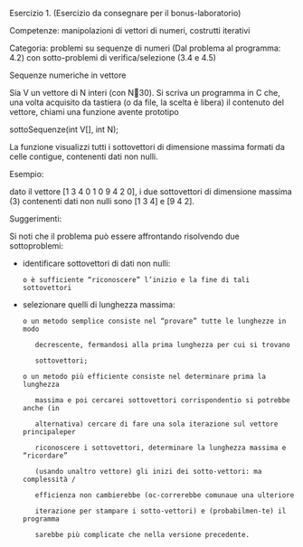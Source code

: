 Esercizio 1. (Esercizio da consegnare per il bonus-laboratorio)

Competenze: manipolazioni di vettori di numeri, costrutti iterativi

Categoria: problemi su sequenze di numeri (Dal problema al programma: 4.2) con sotto-problemi di verifica/selezione (3.4 e 4.5)

Sequenze numeriche in vettore

Sia V un vettore di N interi (con N30). Si scriva un programma in C che, una volta acquisito da tastiera (o da file, la scelta è libera) il contenuto del vettore, chiami una funzione avente prototipo

sottoSequenze(int V[], int N);

La funzione visualizzi tutti i sottovettori di dimensione massima formati da celle contigue, contenenti dati non nulli.

Esempio:

dato il vettore [1 3 4 0 1 0 9 4 2 0], i due sottovettori di dimensione massima (3) contenenti dati non nulli sono [1 3 4] e [9 4 2].

Suggerimenti:

Si noti che il problema può essere affrontando risolvendo due sottoproblemi:

- identificare sottovettori di dati non nulli:

      o è sufficiente “riconoscere” l’inizio e la fine di tali sottovettori

- selezionare quelli di lunghezza massima:

      o un metodo semplice consiste nel “provare” tutte le lunghezze in modo

         decrescente, fermandosi alla prima lunghezza per cui si trovano

         sottovettori;

      o un metodo più efficiente consiste nel determinare prima la lunghezza

         massima e poi cercarei sottovettori corrispondentio si potrebbe anche (in

         alternativa) cercare di fare una sola iterazione sul vettore principaleper

         riconoscere i sottovettori, determinare la lunghezza massima e “ricordare”

         (usando unaltro vettore) gli inizi dei sotto-vettori: ma complessità /

         efficienza non cambierebbe (oc-correrebbe comunaue una ulteriore

         iterazione per stampare i sotto-vettori) e (probabilmen-te) il programma

         sarebbe più complicate che nella versione precedente.
